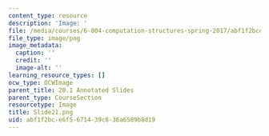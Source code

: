 ```yaml
---
content_type: resource
description: 'Image: '
file: /media/courses/6-004-computation-structures-spring-2017/abf1f2bce6f5671439c836a6509b8d19_Slide21.png
file_type: image/png
image_metadata:
  caption: ''
  credit: ''
  image-alt: ''
learning_resource_types: []
ocw_type: OCWImage
parent_title: 20.1 Annotated Slides
parent_type: CourseSection
resourcetype: Image
title: Slide21.png
uid: abf1f2bc-e6f5-6714-39c8-36a6509b8d19
---
```

